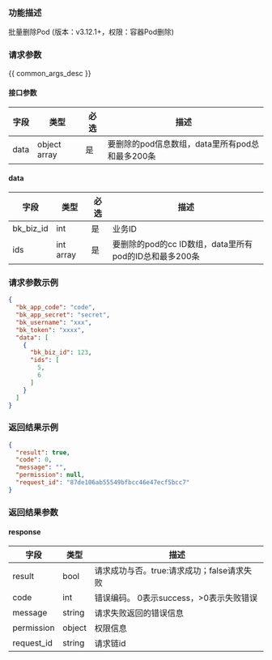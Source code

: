 ### 功能描述

批量删除Pod (版本：v3.12.1+，权限：容器Pod删除)

### 请求参数

{{ common_args_desc }}

#### 接口参数

| 字段   | 类型           | 必选 | 描述                             |
|------|--------------|----|--------------------------------|
| data | object array | 是  | 要删除的pod信息数组，data里所有pod总和最多200条 |

#### data

| 字段        | 类型        | 必选 | 描述                                    |
|-----------|-----------|----|---------------------------------------|
| bk_biz_id | int       | 是  | 业务ID                                  |
| ids       | int array | 是  | 要删除的pod的cc ID数组，data里所有pod的ID总和最多200条 |

### 请求参数示例

```json
{
  "bk_app_code": "code",
  "bk_app_secret": "secret",
  "bk_username": "xxx",
  "bk_token": "xxxx",
  "data": [
    {
      "bk_biz_id": 123,
      "ids": [
        5,
        6
      ]
    }
  ]
}
```

### 返回结果示例

```json
{
  "result": true,
  "code": 0,
  "message": "",
  "permission": null,
  "request_id": "87de106ab55549bfbcc46e47ecf5bcc7"
}
```

### 返回结果参数

#### response

| 字段         | 类型     | 描述                         |
|------------|--------|----------------------------|
| result     | bool   | 请求成功与否。true:请求成功；false请求失败 |
| code       | int    | 错误编码。 0表示success，>0表示失败错误  |
| message    | string | 请求失败返回的错误信息                |
| permission | object | 权限信息                       |
| request_id | string | 请求链id                      |
